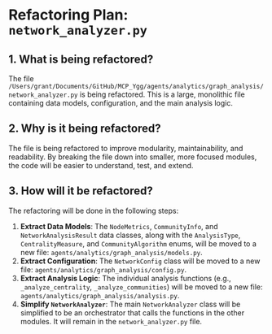 # Refactoring Plan: `network_analyzer.py`

## 1. What is being refactored?

The file `/Users/grant/Documents/GitHub/MCP_Ygg/agents/analytics/graph_analysis/network_analyzer.py` is being refactored. This is a large, monolithic file containing data models, configuration, and the main analysis logic.

## 2. Why is it being refactored?

The file is being refactored to improve modularity, maintainability, and readability. By breaking the file down into smaller, more focused modules, the code will be easier to understand, test, and extend.

## 3. How will it be refactored?

The refactoring will be done in the following steps:

1.  **Extract Data Models**: The `NodeMetrics`, `CommunityInfo`, and `NetworkAnalysisResult` data classes, along with the `AnalysisType`, `CentralityMeasure`, and `CommunityAlgorithm` enums, will be moved to a new file: `agents/analytics/graph_analysis/models.py`.
2.  **Extract Configuration**: The `NetworkConfig` class will be moved to a new file: `agents/analytics/graph_analysis/config.py`.
3.  **Extract Analysis Logic**: The individual analysis functions (e.g., `_analyze_centrality`, `_analyze_communities`) will be moved to a new file: `agents/analytics/graph_analysis/analysis.py`.
4.  **Simplify `NetworkAnalyzer`**: The main `NetworkAnalyzer` class will be simplified to be an orchestrator that calls the functions in the other modules. It will remain in the `network_analyzer.py` file.
